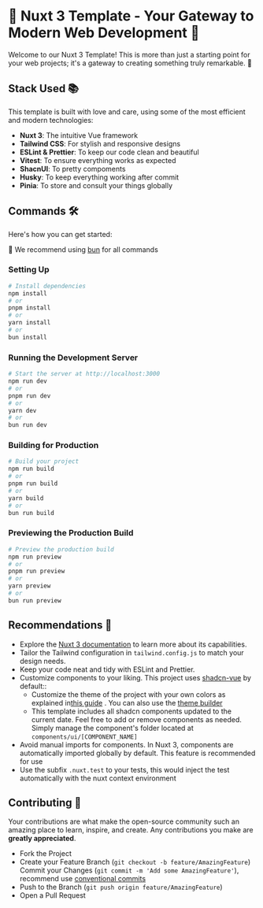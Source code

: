 # 🌟 Nuxt 3 Template - Your Gateway to Modern Web Development 🌟

Welcome to our Nuxt 3 Template! This is more than just a starting point for your web projects; it's a gateway to creating something truly remarkable. 🚀

## Stack Used 📚

This template is built with love and care, using some of the most efficient and modern technologies:

- **Nuxt 3**: The intuitive Vue framework
- **Tailwind CSS**: For stylish and responsive designs
- **ESLint & Prettier**: To keep our code clean and beautiful
- **Vitest**: To ensure everything works as expected
- **ShacnUI**: To pretty compoments
- **Husky**: To keep everything working after commit
- **Pinia**: To store and consult your things globally

## Commands 🛠️

Here's how you can get started:

🖤 We recommend using [bun](https://bun.sh/) for all commands

### Setting Up

```bash
# Install dependencies
npm install
# or
pnpm install
# or
yarn install
# or
bun install
```

### Running the Development Server
```bash
# Start the server at http://localhost:3000
npm run dev
# or
pnpm run dev
# or
yarn dev
# or
bun run dev
```

### Building for Production
```bash
# Build your project
npm run build
# or
pnpm run build
# or
yarn build
# or
bun run build
```

### Previewing the Production Build
```bash
# Preview the production build
npm run preview
# or
pnpm run preview
# or
yarn preview
# or
bun run preview
```

## Recommendations 🌱
- Explore the [Nuxt 3 documentation](https://nuxt.com/docs/guide) to learn more about its capabilities.
- Tailor the Tailwind configuration in `tailwind.config.js` to match your design needs.
- Keep your code neat and tidy with ESLint and Prettier.
- Customize components to your liking. This project uses [shadcn-vue](https://www.shadcn-vue.com/) by default::
    - Customize the theme of the project with your own colors as explained in[this guide](https://www.shadcn-vue.com/docs/theming.html) . You can also use the [theme builder](https://www.shadcn-vue.com/themes.html)
    - This template includes all shadcn components updated to the current date. Feel free to add or remove components as needed. Simply manage the component's folder located at `components/ui/[COMPONENT_NAME]`
- Avoid manual imports for components. In Nuxt 3, components are automatically imported globally by default. This feature is recommended for use
- Use the subfix ```.nuxt.test``` to your tests, this would inject the test automatically with the nuxt context environment

## Contributing 🤝
Your contributions are what make the open-source community such an amazing place to learn, inspire, and create. Any contributions you make are **greatly appreciated**.
- Fork the Project
- Create your Feature Branch (`git checkout -b feature/AmazingFeature`)
Commit your Changes (`git commit -m 'Add some AmazingFeature'`), recommend use [conventional commits](https://www.conventionalcommits.org/en/v1.0.0/)
- Push to the Branch (`git push origin feature/AmazingFeature`)
- Open a Pull Request